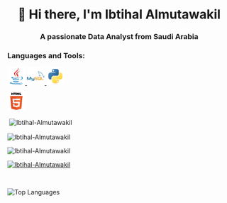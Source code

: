 <h1 align="center">👋 Hi there, I'm Ibtihal Almutawakil</h1>
<h3 align="center">A passionate Data Analyst from Saudi Arabia</h3>

<h3 align="left">Languages and Tools:</h3>
<p align="left"> <a href="https://www.java.com" target="_blank" rel="noreferrer"> <img src="https://raw.githubusercontent.com/devicons/devicon/master/icons/java/java-original.svg" alt="java" width="40" height="40"/> </a> <a href="https://www.mysql.com/" target="_blank" rel="noreferrer"> <img src="https://raw.githubusercontent.com/devicons/devicon/master/icons/mysql/mysql-original-wordmark.svg" alt="mysql" width="40" height="40"/> </a> <a href="https://www.python.org" target="_blank" rel="noreferrer"> <img src="https://raw.githubusercontent.com/devicons/devicon/master/icons/python/python-original.svg" alt="python" width="40" height="40"/> </a> <p align="left"> <a href="https://www.w3.org/html/" target="_blank" rel="noreferrer"> <img src="https://raw.githubusercontent.com/devicons/devicon/master/icons/html5/html5-original-wordmark.svg" alt="html5" width="40" height="40"/> </a> </p>

<p>&nbsp;<img align="center" src="https://github-readme-stats.vercel.app/api?username=Ibtihal-Almutawakil&show_icons=true&locale=en" alt="Ibtihal-Almutawakil" /></p>

<p><img align="center" src="https://github-readme-streak-stats.herokuapp.com/?user=Ibtihal-Almutawakil&" alt="Ibtihal-Almutawakil" /></p>




<p align="left"> <img src="https://komarev.com/ghpvc/?username=Ibtihal-Almutawakil&label=Profile%20views&color=0e75b6&style=flat" alt="Ibtihal-Almutawakil" /> </p>

<p align="left"> <a href="https://github.com/ryo-ma/github-profile-trophy"><img src="https://github-profile-trophy.vercel.app/?username=Ibtihal-Almutawakil" alt="Ibtihal-Almutawakil" /></a> </p>

<p align="left"> <a href="https://twitter.com/" target="blank"><img src="https://img.shields.io/twitter/follow/?logo=twitter&style=for-the-badge" alt="" /></a> </p>

<p align="left">
  <img src="https://github-readme-stats.vercel.app/api/top-langs/?username=Ibtihal-Almutawakil&layout=compact&langs_count=10&theme=default" alt="Top Languages" />
</p>

